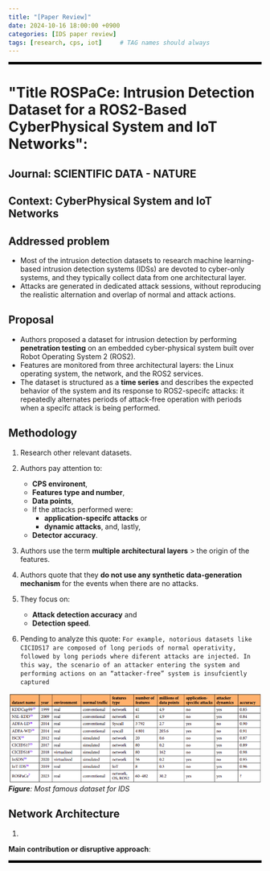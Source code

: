 ```yaml
---
title: "[Paper Review]"
date: 2024-10-16 18:00:00 +0900
categories: [IDS paper review]
tags: [research, cps, iot]     # TAG names should always 
---
```


<hr style="height: 5px; background-color: black;">

# "Title ROSPaCe: Intrusion Detection Dataset for a ROS2-Based CyberPhysical System and IoT Networks": 

## Journal: SCIENTIFIC DATA - NATURE

## Context: CyberPhysical System and IoT Networks

## Addressed problem

- Most of the intrusion detection datasets to research machine learning-based intrusion detection
systems (IDSs) are devoted to cyber-only systems, and they typically collect data from one architectural
layer.
- Attacks are generated in dedicated attack sessions, without reproducing the realistic
alternation and overlap of normal and attack actions.

## Proposal

- Authors proposed a dataset for intrusion detection by performing **penetration testing** on an embedded cyber-physical system built over Robot Operating System 2 (ROS2). 
- Features are monitored from three architectural layers: the Linux operating system, the network, and the ROS2 services.
- The dataset is structured as a **time series** and describes the expected behavior of the system and its response to ROS2-specifc attacks: it repeatedly alternates periods of attack-free operation with periods when a specifc attack is being performed.

## Methodology

1. Research other relevant datasets.
2. Authors pay attention to:
    - **CPS environent**, 
    - **Features type and number**, 
    - **Data points**, 
    - If the attacks performed were:
        - **application-specifc attacks** or
        - **dynamic attacks**, and, lastly, 
    - **Detector accuracy**.

3. Authors use the term **multiple architectural layers** > the origin of the features.

4. Authors quote that they **do not use any synthetic data-generation mechanism** for the events when there are no attacks.

5. They focus on:
    - **Attack detection accuracy** and
    - **Detection speed**.

6. Pending to analyze this quote: `For example, notorious datasets like CICIDS17 are composed of long periods of normal operativity, followed by long periods where diferent
attacks are injected. In this way, the scenario of an attacker entering the system and performing actions on an
“attacker-free” system is insufciently captured`

![alt text](/assets//images/comparisson-table.png)
_**Figure**: Most famous dataset for IDS_


## Network Architecture

1. 


**Main contribution or disruptive approach**: 


<hr style="height: 5px; background-color: black;">

